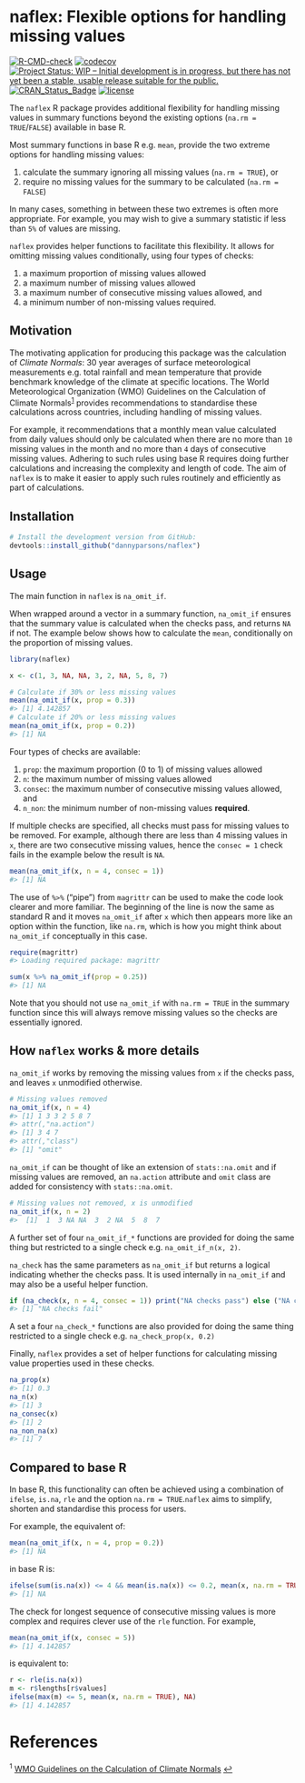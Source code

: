
<!-- README.md is generated from README.Rmd. Please edit that file -->

# naflex: Flexible options for handling missing values

<!-- badges: start -->

[![R-CMD-check](https://github.com/dannyparsons/naflex/actions/workflows/R-CMD-check.yaml/badge.svg)](https://github.com/dannyparsons/naflex/actions/workflows/R-CMD-check.yaml)
[![codecov](https://codecov.io/gh/dannyparsons/naflex/branch/master/graph/badge.svg?token=MSQKXE5UYR)](https://codecov.io/gh/dannyparsons/naflex)
[![Project Status: WIP – Initial development is in progress, but there
has not yet been a stable, usable release suitable for the
public.](https://www.repostatus.org/badges/latest/wip.svg)](https://www.repostatus.org/#wip)
[![CRAN\_Status\_Badge](https://www.r-pkg.org/badges/version/naflex)](https://cran.r-project.org/package=naflex)
[![license](https://img.shields.io/badge/license-LGPL%20(%3E=%203)-lightgrey.svg)](https://www.gnu.org/licenses/lgpl-3.0.en.html)
<!-- badges: end -->

The `naflex` R package provides additional flexibility for handling
missing values in summary functions beyond the existing options
(`na.rm = TRUE`/`FALSE`) available in base R.

Most summary functions in base R e.g. `mean`, provide the two extreme
options for handling missing values:

1.  calculate the summary ignoring all missing values (`na.rm = TRUE`),
    or
2.  require no missing values for the summary to be calculated
    (`na.rm = FALSE`)

In many cases, something in between these two extremes is often more
appropriate. For example, you may wish to give a summary statistic if
less than `5%` of values are missing.

`naflex` provides helper functions to facilitate this flexibility. It
allows for omitting missing values conditionally, using four types of
checks:

1.  a maximum proportion of missing values allowed
2.  a maximum number of missing values allowed
3.  a maximum number of consecutive missing values allowed, and
4.  a minimum number of non-missing values required.

## Motivation

The motivating application for producing this package was the
calculation of *Climate Normals*: 30 year averages of surface
meteorological measurements e.g. total rainfall and mean temperature
that provide benchmark knowledge of the climate at specific locations.
The World Meteorological Organization (WMO) Guidelines on the
Calculation of Climate Normals<sup id="a1">[1](#f1)</sup> provides
recommendations to standardise these calculations across countries,
including handling of missing values.

For example, it recommendations that a monthly mean value calculated
from daily values should only be calculated when there are no more than
`10` missing values in the month and no more than `4` days of
consecutive missing values. Adhering to such rules using base R requires
doing further calculations and increasing the complexity and length of
code. The aim of `naflex` is to make it easier to apply such rules
routinely and efficiently as part of calculations.

## Installation

``` r
# Install the development version from GitHub:
devtools::install_github("dannyparsons/naflex")
```

## Usage

The main function in `naflex` is `na_omit_if`.

When wrapped around a vector in a summary function, `na_omit_if` ensures
that the summary value is calculated when the checks pass, and returns
`NA` if not. The example below shows how to calculate the `mean`,
conditionally on the proportion of missing values.

``` r
library(naflex)

x <- c(1, 3, NA, NA, 3, 2, NA, 5, 8, 7)

# Calculate if 30% or less missing values
mean(na_omit_if(x, prop = 0.3))
#> [1] 4.142857
# Calculate if 20% or less missing values
mean(na_omit_if(x, prop = 0.2))
#> [1] NA
```

Four types of checks are available:

1.  `prop`: the maximum proportion (0 to 1) of missing values allowed
2.  `n`: the maximum number of missing values allowed
3.  `consec`: the maximum number of consecutive missing values allowed,
    and
4.  `n_non`: the minimum number of non-missing values **required**.

If multiple checks are specified, all checks must pass for missing
values to be removed. For example, although there are less than 4
missing values in `x`, there are two consecutive missing values, hence
the `consec = 1` check fails in the example below the result is `NA`.

``` r
mean(na_omit_if(x, n = 4, consec = 1))
#> [1] NA
```

The use of `%>%` (“pipe”) from `magrittr` can be used to make the code
look clearer and more familiar. The beginning of the line is now the
same as standard R and it moves `na_omit_if` after `x` which then
appears more like an option within the function, like `na.rm`, which is
how you might think about `na_omit_if` conceptually in this case.

``` r
require(magrittr)
#> Loading required package: magrittr

sum(x %>% na_omit_if(prop = 0.25))
#> [1] NA
```

Note that you should not use `na_omit_if` with `na.rm = TRUE` in the
summary function since this will always remove missing values so the
checks are essentially ignored.

## How `naflex` works & more details

`na_omit_if` works by removing the missing values from `x` if the checks
pass, and leaves `x` unmodified otherwise.

``` r
# Missing values removed
na_omit_if(x, n = 4)
#> [1] 1 3 3 2 5 8 7
#> attr(,"na.action")
#> [1] 3 4 7
#> attr(,"class")
#> [1] "omit"
```

`na_omit_if` can be thought of like an extension of `stats::na.omit` and
if missing values are removed, an `na.action` attribute and `omit` class
are added for consistency with `stats::na.omit`.

``` r
# Missing values not removed, x is unmodified
na_omit_if(x, n = 2)
#>  [1]  1  3 NA NA  3  2 NA  5  8  7
```

A further set of four `na_omit_if_*` functions are provided for doing
the same thing but restricted to a single check
e.g. `na_omit_if_n(x, 2)`.

`na_check` has the same parameters as `na_omit_if` but returns a logical
indicating whether the checks pass. It is used internally in
`na_omit_if` and may also be a useful helper function.

``` r
if (na_check(x, n = 4, consec = 1)) print("NA checks pass") else ("NA checks fail")
#> [1] "NA checks fail"
```

A set a four `na_check_*` functions are also provided for doing the same
thing restricted to a single check e.g. `na_check_prop(x, 0.2)`

Finally, `naflex` provides a set of helper functions for calculating
missing value properties used in these checks.

``` r
na_prop(x)
#> [1] 0.3
na_n(x)
#> [1] 3
na_consec(x)
#> [1] 2
na_non_na(x)
#> [1] 7
```

## Compared to base R

In base R, this functionality can often be achieved using a combination
of `ifelse`, `is.na`, `rle` and the option `na.rm = TRUE`.`naflex` aims
to simplify, shorten and standardise this process for users.

For example, the equivalent of:

``` r
mean(na_omit_if(x, n = 4, prop = 0.2))
#> [1] NA
```

in base R is:

``` r
ifelse(sum(is.na(x)) <= 4 && mean(is.na(x)) <= 0.2, mean(x, na.rm = TRUE), NA)
#> [1] NA
```

The check for longest sequence of consecutive missing values is more
complex and requires clever use of the `rle` function. For example,

``` r
mean(na_omit_if(x, consec = 5))
#> [1] 4.142857
```

is equivalent to:

``` r
r <- rle(is.na(x))
m <- r$lengths[r$values]
ifelse(max(m) <= 5, mean(x, na.rm = TRUE), NA)
#> [1] 4.142857
```

# References

<sup id="f1">1</sup>
<a href="https://library.wmo.int/index.php?lvl=notice_display&id=20130#.XljKS84zZnI">WMO
Guidelines on the Calculation of Climate Normals</a> [↩](#a1)
